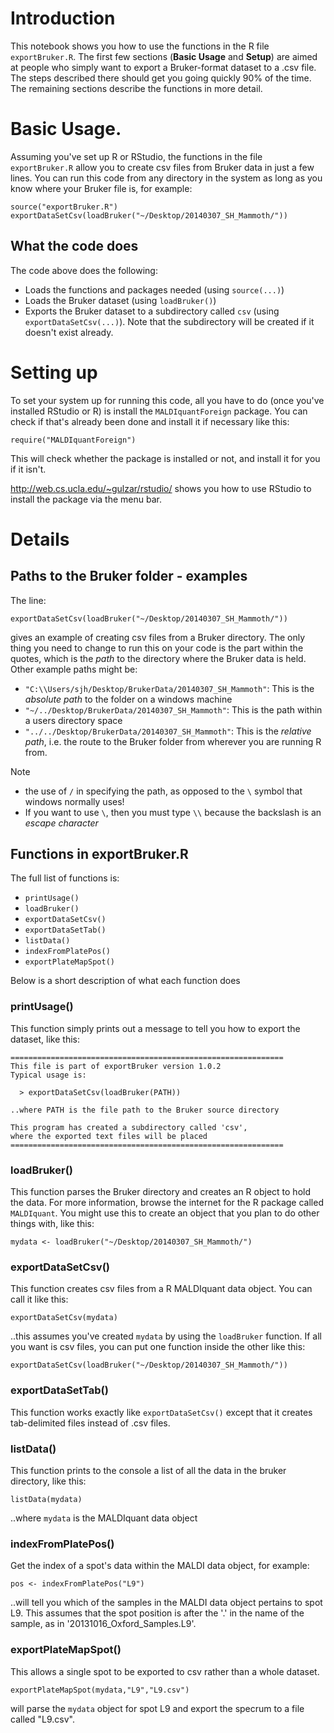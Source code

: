 # Introduction

This notebook shows you how to use the functions in the R file `exportBruker.R`. The first few sections (**Basic Usage** and **Setup**) are aimed at people who simply want to export a Bruker-format dataset to a .csv file. The steps described there should get you going quickly 90% of the time. The remaining sections describe the functions in more detail. 



# Basic Usage.

Assuming you've set up R or RStudio, the functions in the file `exportBruker.R` allow you to create csv files from Bruker data in just a few lines. You can run this code from any directory in the system as long as you know where your Bruker file is, for example: 


    source("exportBruker.R")
    exportDataSetCsv(loadBruker("~/Desktop/20140307_SH_Mammoth/"))


## What the code does

The code above does the following:

  - Loads the functions and packages needed (using `source(...)`)
  - Loads the Bruker dataset (using `loadBruker()`)
  - Exports the Bruker dataset to a subdirectory called `csv` (using `exportDataSetCsv(...)`). Note that the subdirectory will be created if it doesn't exist already. 

# Setting up

To set your system up for running this code, all you have to do (once you've installed RStudio or R) is install the `MALDIquantForeign` package. You can check if that's already been done and install it if necessary like this:

    require("MALDIquantForeign")


This will check whether the package is installed or not, and install it for you if it isn't. 

http://web.cs.ucla.edu/~gulzar/rstudio/ shows you how to use RStudio to install the package via the menu bar. 

# Details

## Paths to the Bruker folder - examples

The line:

    exportDataSetCsv(loadBruker("~/Desktop/20140307_SH_Mammoth/"))

gives an example of creating csv files from a Bruker directory. The only thing you need to change to run this on your code is the part within the quotes, which is the *path* to the directory where the Bruker data is held. Other example paths might be:

- `"C:\\Users/sjh/Desktop/BrukerData/20140307_SH_Mammoth"`: This is the *absolute path* to the folder on a windows machine
- `"~/../Desktop/BrukerData/20140307_SH_Mammoth"`: This is the path within a users directory space
- `"../../Desktop/BrukerData/20140307_SH_Mammoth"`: This is the *relative path*, i.e. the route to the Bruker folder from wherever you are running R from.

Note 

- the use of `/` in specifying the path, as opposed to the `\` symbol that windows normally uses!
- If you want to use `\`, then you must type `\\` because the backslash is an *escape character*




## Functions in exportBruker.R

The full list of functions is:

- `printUsage()`
- `loadBruker()`
- `exportDataSetCsv()`
- `exportDataSetTab()`
- `listData()`
- `indexFromPlatePos()`
- `exportPlateMapSpot()`

Below is a short description of what each function does

### printUsage()

This function simply prints out a message to tell you how to export the dataset, like this:

```
=============================================================
This file is part of exportBruker version 1.0.2
Typical usage is:

  > exportDataSetCsv(loadBruker(PATH))

..where PATH is the file path to the Bruker source directory

This program has created a subdirectory called 'csv',
where the exported text files will be placed
=============================================================
```

### loadBruker()

This function parses the Bruker directory and creates an R object to hold the data. For more information, browse the internet for the R package called `MALDIquant`. You might use this to create an object that you plan to do other things with, like this:

    mydata <- loadBruker("~/Desktop/20140307_SH_Mammoth/")

### exportDataSetCsv()

This function creates csv files from a R MALDIquant data object. You can call it like this:

    exportDataSetCsv(mydata)
    
..this assumes you've created `mydata` by using the `loadBruker` function. If all you want is csv files, you can put one function inside the other like this: 

    exportDataSetCsv(loadBruker("~/Desktop/20140307_SH_Mammoth/"))


### exportDataSetTab()

This function works exactly like `exportDataSetCsv()` except that it creates tab-delimited files instead of .csv files. 

### listData()

This function prints to the console a list of all the data in the bruker directory, like this: 

    listData(mydata)
    
..where `mydata` is the MALDIquant data object

### indexFromPlatePos()

Get the index of a spot's data within the MALDI data object, for example:

    pos <- indexFromPlatePos("L9") 
    
..will tell you which of the samples in the MALDI data object pertains to spot L9. This assumes that the spot position is after the '.' in the name of the sample, as in '20131016_Oxford_Samples.L9'.


### exportPlateMapSpot()

This allows a single spot to be exported to csv rather than a whole dataset. 

    exportPlateMapSpot(mydata,"L9","L9.csv")
    
will parse the `mydata` object for spot L9 and export the specrum to a file called "L9.csv".    


